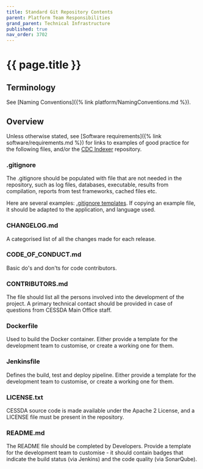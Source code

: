 ```yaml
---
title: Standard Git Repository Contents
parent: Platform Team Responsibilities
grand_parent: Technical Infrastructure
published: true
nav_order: 3702
---
```


# {{ page.title }}

## Terminology

See [Naming Conventions]({% link platform/NamingConventions.md %}).

## Overview

Unless otherwise stated, see [Software requirements]({% link software/requirements.md %})
for links to examples of good practice for the following files,
and/or the [CDC Indexer](https://bitbucket.org/cessda/cessda.cdc.osmh-indexer.cmm/src/) repository.

### .gitignore

The .gitignore should be populated with file that are not needed in the repository, such as log files, databases, executable,
results from compilation, reports from test frameworks, cached files etc.

Here are several examples: [.gitignore templates](https://github.com/github/gitignore).
If copying an example file, it should be adapted to the application, and language used.

### CHANGELOG.md

A categorised list of all the changes made for each release.

### CODE_OF_CONDUCT.md

Basic do's and don'ts for code contributors.

### CONTRIBUTORS.md

The file should list all the persons involved into the development of the project.
A primary technical contact should be provided in case of questions from CESSDA Main Office staff.

### Dockerfile

Used to build the Docker container.
Either provide a template for the development team to customise, or create a working one for them.

### Jenkinsfile

Defines the build, test and deploy pipeline.
Either provide a template for the development team to customise, or create a working one for them.

### LICENSE.txt

CESSDA source code is made available under the Apache 2 License, and a LICENSE file must be present in the repository.

### README.md

The README file should be completed by Developers.
Provide a template for the development team to customise - it should contain badges that indicate the build status (via Jenkins)
and the code quality (via SonarQube).
